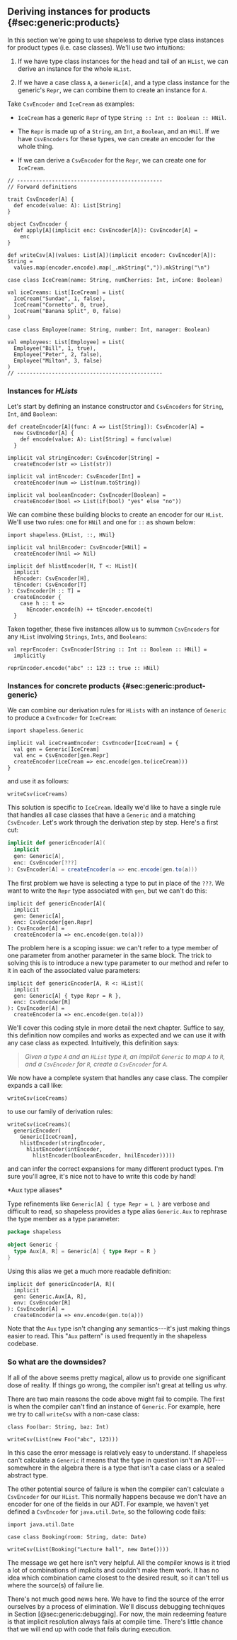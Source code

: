## Deriving instances for products {#sec:generic:products}

In this section we're going to use shapeless
to derive type class instances for product types
(i.e. case classes).
We'll use two intuitions:

1. If we have type class instances
   for the head and tail of an `HList`,
   we can derive an instance for the whole `HList`.

2. If we have a case class `A`, a `Generic[A]`,
   and a type class instance for the generic's `Repr`,
   we can combine them to create an instance for `A`.

Take `CsvEncoder` and `IceCream` as examples:

 - `IceCream` has a generic `Repr` of type
   `String :: Int :: Boolean :: HNil`.

 - The `Repr` is made up of
   a `String`, an `Int`, a `Boolean`, and an `HNil`.
   If we have `CsvEncoders` for these types,
   we can create an encoder for the whole thing.

 - If we can derive a `CsvEncoder` for the `Repr`,
   we can create one for `IceCream`.

```tut:book:invisible
// ----------------------------------------------
// Forward definitions

trait CsvEncoder[A] {
  def encode(value: A): List[String]
}

object CsvEncoder {
  def apply[A](implicit enc: CsvEncoder[A]): CsvEncoder[A] =
    enc
}

def writeCsv[A](values: List[A])(implicit encoder: CsvEncoder[A]): String =
  values.map(encoder.encode).map(_.mkString(",")).mkString("\n")

case class IceCream(name: String, numCherries: Int, inCone: Boolean)

val iceCreams: List[IceCream] = List(
  IceCream("Sundae", 1, false),
  IceCream("Cornetto", 0, true),
  IceCream("Banana Split", 0, false)
)

case class Employee(name: String, number: Int, manager: Boolean)

val employees: List[Employee] = List(
  Employee("Bill", 1, true),
  Employee("Peter", 2, false),
  Employee("Milton", 3, false)
)
// ----------------------------------------------
```

### Instances for *HLists*

Let's start by defining an instance constructor
and `CsvEncoders` for `String`, `Int`, and `Boolean`:

```tut:book:silent
def createEncoder[A](func: A => List[String]): CsvEncoder[A] =
  new CsvEncoder[A] {
    def encode(value: A): List[String] = func(value)
  }

implicit val stringEncoder: CsvEncoder[String] =
  createEncoder(str => List(str))

implicit val intEncoder: CsvEncoder[Int] =
  createEncoder(num => List(num.toString))

implicit val booleanEncoder: CsvEncoder[Boolean] =
  createEncoder(bool => List(if(bool) "yes" else "no"))
```

We can combine these building blocks
to create an encoder for our `HList`.
We'll use two rules:
one for `HNil` and one for `::` as shown below:

```tut:book:silent
import shapeless.{HList, ::, HNil}

implicit val hnilEncoder: CsvEncoder[HNil] =
  createEncoder(hnil => Nil)

implicit def hlistEncoder[H, T <: HList](
  implicit
  hEncoder: CsvEncoder[H],
  tEncoder: CsvEncoder[T]
): CsvEncoder[H :: T] =
  createEncoder {
    case h :: t =>
      hEncoder.encode(h) ++ tEncoder.encode(t)
  }
```

Taken together, these five instances
allow us to summon `CsvEncoders` for any `HList`
involving `Strings`, `Ints`, and `Booleans`:

```tut:book:silent
val reprEncoder: CsvEncoder[String :: Int :: Boolean :: HNil] =
  implicitly
```

```tut:book
reprEncoder.encode("abc" :: 123 :: true :: HNil)
```

### Instances for concrete products {#sec:generic:product-generic}

We can combine our derivation rules for `HLists`
with an instance of `Generic`
to produce a `CsvEncoder` for `IceCream`:

```tut:book:silent
import shapeless.Generic

implicit val iceCreamEncoder: CsvEncoder[IceCream] = {
  val gen = Generic[IceCream]
  val enc = CsvEncoder[gen.Repr]
  createEncoder(iceCream => enc.encode(gen.to(iceCream)))
}
```

and use it as follows:

```tut:book
writeCsv(iceCreams)
```

This solution is specific to `IceCream`.
Ideally we'd like to have a single rule
that handles all case classes
that have a `Generic` and a matching `CsvEncoder`.
Let's work through the derivation step by step.
Here's a first cut:

```scala
implicit def genericEncoder[A](
  implicit
  gen: Generic[A],
  enc: CsvEncoder[???]
): CsvEncoder[A] = createEncoder(a => enc.encode(gen.to(a)))
```

The first problem we have is
selecting a type to put in place of the `???`.
We want to write the `Repr` type associated with `gen`,
but we can't do this:

```tut:book:fail
implicit def genericEncoder[A](
  implicit
  gen: Generic[A],
  enc: CsvEncoder[gen.Repr]
): CsvEncoder[A] =
  createEncoder(a => enc.encode(gen.to(a)))
```

The problem here is a scoping issue:
we can't refer to a type member of one parameter
from another parameter in the same block.
The trick to solving this is
to introduce a new type parameter to our method
and refer to it in each of the associated value parameters:

```tut:book:silent
implicit def genericEncoder[A, R <: HList](
  implicit
  gen: Generic[A] { type Repr = R },
  enc: CsvEncoder[R]
): CsvEncoder[A] =
  createEncoder(a => enc.encode(gen.to(a)))
```

We'll cover this coding style in more detail the next chapter.
Suffice to say, this definition now compiles and works as expected
and we can use it with any case class as expected.
Intuitively, this definition says:

> *Given a type `A` and an `HList` type `R`,
> an implicit `Generic` to map `A` to `R`,
> and a `CsvEncoder` for `R`,
> create a `CsvEncoder` for `A`.*

We now have a complete system that handles any case class.
The compiler expands a call like:

```tut:book:silent
writeCsv(iceCreams)

```

to use our family of derivation rules:

```tut:book:silent
writeCsv(iceCreams)(
  genericEncoder(
    Generic[IceCream],
    hlistEncoder(stringEncoder,
      hlistEncoder(intEncoder,
        hlistEncoder(booleanEncoder, hnilEncoder)))))
```

and can infer the correct expansions
for many different product types.
I'm sure you'll agree,
it's nice not to have to write this code by hand!

<div class="callout callout-info">
*Aux type aliases*

Type refinements like `Generic[A] { type Repr = L }`
are verbose and difficult to read,
so shapeless provides a type alias `Generic.Aux`
to rephrase the type member as a type parameter:

```scala
package shapeless

object Generic {
  type Aux[A, R] = Generic[A] { type Repr = R }
}
```

Using this alias we get a much more readable definition:

```tut:book:silent
implicit def genericEncoder[A, R](
  implicit
  gen: Generic.Aux[A, R],
  env: CsvEncoder[R]
): CsvEncoder[A] =
  createEncoder(a => env.encode(gen.to(a)))
```

Note that the `Aux` type isn't changing any semantics---it's
just making things easier to read.
This "`Aux` pattern" is used frequently
in the shapeless codebase.
</div>

### So what are the downsides?

If all of the above seems pretty magical,
allow us to provide one significant dose of reality.
If things go wrong, the compiler isn't great at telling us why.

There are two main reasons the code above might fail to compile.
The first is when the compiler can't find
an instance of `Generic`.
For example, here we try to call `writeCsv`
with a non-case class:

```tut:book:silent
class Foo(bar: String, baz: Int)
```

```tut:book:fail
writeCsv(List(new Foo("abc", 123)))
```

In this case the error message is relatively easy to understand.
If shapeless can't calculate a `Generic`
it means that the type in question isn't an ADT---somewhere
in the algebra there is a type that isn't a case class
or a sealed abstract type.

The other potential source of failure
is when the compiler can't calculate
a `CsvEncoder` for our `HList`.
This normally happens because we don't have
an encoder for one of the fields in our ADT.
For example, we haven't yet defined
a `CsvEncoder` for `java.util.Date`,
so the following code fails:

```tut:book:silent
import java.util.Date

case class Booking(room: String, date: Date)
```

```tut:book:fail
writeCsv(List(Booking("Lecture hall", new Date())))
```

The message we get here isn't very helpful.
All the compiler knows is
it tried a lot of combinations of implicits
and couldn't make them work.
It has no idea which combination came closest to the desired result,
so it can't tell us where the source(s) of failure lie.

There's not much good news here.
We have to find the source of the error ourselves
by a process of elimination.
We'll discuss debugging techniques
in Section [@sec:generic:debugging].
For now, the main redeeming feature
is that implicit resolution always fails at compile time.
There's little chance that we will end up
with code that fails during execution.
